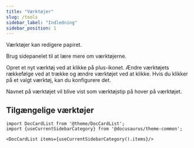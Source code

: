 ```yaml
---
title: "Værktøjer"
slug: /tools
sidebar_label: "Indledning"
sidebar_position: 1
---
```



Værktøjer kan redigere papiret.

Brug sidepanelet til at lære mere om værktøjerne.

Opret et nyt værktøj ved at klikke på plus-ikonet. Ændre værktøjets rækkefølge ved at trække og ændre værktøjet ved at klikke. Hvis du klikker på et valgt værktøj, kan du konfigurere det.

Navnet på værktøjet vil blive vist som værktøjstip på hover på værktøjet.

## Tilgængelige værktøjer

```mdx-code-block
import DocCardList from '@theme/DocCardList';
import {useCurrentSidebarCategory} from '@docusaurus/theme-common';

<DocCardList items={useCurrentSidebarCategory().items}/>
```
